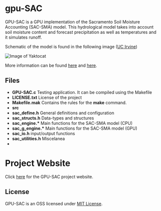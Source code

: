 # gpu-SAC
GPU-SAC is a GPU implementation of the Sacramento Soil Moisture Accounting (SAC-SMA) model. This hydrological model takes into account soil moisture content and forecast precipitation as well as temperatures and it simulates runoff.

Schematic of the model is found in the following image ([UC Irvine](http://chrs.web.uci.edu/research/hydrologic_predictions/activities07.html))

![Image of Yaktocat](http://chrs.web.uci.edu/images/sac_smal_medium.jpg)

More information can be found [here](http://www.cbrfc.noaa.gov/wsup/sac_sm/cbrfc_sacsma_101_20140731.pdf) and [here](http://www.manureadvisorysystem.wi.gov/app/SACmodel).

## Files
- __GPU-SAC.c__ Testing application. It can be compiled using the Makefile
- __LICENSE.txt__ License of the project
- __Makefile.mak__ Contains the rules for the __make__ command. 
- __src__
 - __sac_define.h__ General definitions and configuration
 - __sac_structs.h__ Data-types and structures
 - __sac_engine.*__ Main functions for the SAC-SMA model (CPU)
 - __sac_g_engine.*__ Main functions for the SAC-SMA model (GPU)
 - __sac_io.h__ input/output functions
 - __sac_utilities.h__ Miscelanea
 - 
# Project Website
Click [here](http://alacasta.github.io/gpu-SAC/) for the GPU-SAC project website. 

## License
GPU-SAC is an OSS licensed under [MIT License](https://github.com/alacasta/gpu-SAC/blob/master/LICENSE.txt).






